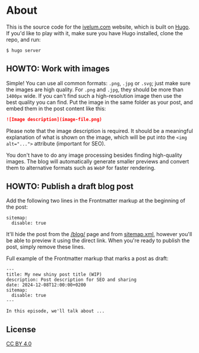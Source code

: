 # About

This is the source code for the [ivelum.com](https://ivelum.com) website, which
is built on [Hugo](https://gohugo.io). If you'd like to play with it, make sure
you have Hugo installed, clone the repo, and run:

```shell
$ hugo server
```

## HOWTO: Work with images

Simple! You can use all common formats: `.png`, `.jpg` or `.svg`; just make
sure the images are high quality. For `.png` and `.jpg`, they should be more
than `1400px` wide. If you can't find such a high-resolution image then use
the best quality you can find. Put the image in the same folder as your post,
and embed them in the post content like this:

```markdown
![Image description](image-file.png)
```
Please note that the image description is required. It should be a meaningful
explanation of what is shown on the image, which will be put into the
`<img alt="...">` attribute (important for SEO).

You don't have to do any image processing besides finding high-quality images.
The blog will automatically generate smaller previews and convert them to
alternative formats such as `WebP` for faster rendering.

## HOWTO: Publish a draft blog post

Add the following two lines in the Frontmatter markup at the beginning of the
post:

```
sitemap:
  disable: true
```

It'll hide the post from the [/blog/](https://ivelum.com/blog/) page and from
[sitemap.xml](https://ivelum.com/sitemap.xml), however you'll be able to preview it using the direct link. When
you're ready to publish the post, simply remove these lines.

Full example of the Frontmatter markup that marks a post as draft:

```
---
title: My new shiny post title (WIP)
description: Post description for SEO and sharing
date: 2024-12-08T12:00:00+0200
sitemap:
  disable: true
---

In this episode, we'll talk about ...
```

## License

[CC BY 4.0](https://creativecommons.org/licenses/by/4.0/)
